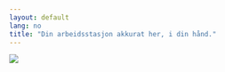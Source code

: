 ```yaml
---
layout: default
lang: no
title: "Din arbeidsstasjon akkurat her, i din hånd."
---
```


<img src="Images/earth.png" />




